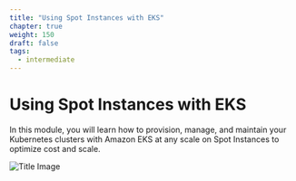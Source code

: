 ```yaml
---
title: "Using Spot Instances with EKS"
chapter: true
weight: 150
draft: false
tags:
  - intermediate
---
```


# Using Spot Instances with EKS

In this module, you will learn how to provision, manage, and maintain your Kubernetes clusters with Amazon EKS at any scale on Spot Instances to optimize cost and scale.

![Title Image](/images/spotworkers/spot_diagram.png)
